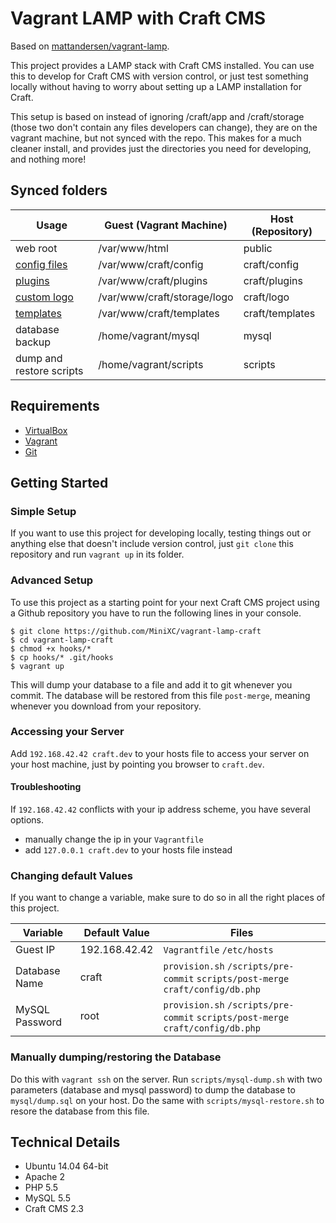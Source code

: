 Vagrant LAMP with Craft CMS
===========================
Based on [mattandersen/vagrant-lamp](https://github.com/mattandersen/vagrant-lamp).

This project provides a LAMP stack with Craft CMS installed. You can use this to develop for Craft CMS with version control, or just test something locally without having to worry about setting up a LAMP installation for Craft.

This setup is based on instead of ignoring /craft/app and /craft/storage (those two don't contain any files developers can change), they are on the vagrant machine, but not synced with the repo.
This makes for a much cleaner install, and provides just the directories you need for developing, and nothing more!

Synced folders
--------------
|                                  Usage                                       | Guest (Vagrant Machine)     | Host (Repository)  |
| ---------------------------------------------------------------------------- | --------------------------- | ------------------ |
| web root                                                                     | /var/www/html               | public             |
| [config files](http://buildwithcraft.com/docs/folder-structure#craft-config) | /var/www/craft/config       | craft/config       |
| [plugins](http://buildwithcraft.com/docs/folder-structure#craft-plugins)     | /var/www/craft/plugins      | craft/plugins      |
| [custom logo](http://buildwithcraft.com/docs/folder-structure#craft-storage) | /var/www/craft/storage/logo | craft/logo         |
| [templates](http://buildwithcraft.com/docs/templating-overview)              | /var/www/craft/templates    | craft/templates    |
| database backup                                                              | /home/vagrant/mysql         | mysql              |
| dump and restore scripts                                                     | /home/vagrant/scripts       | scripts            |

Requirements
------------
* [VirtualBox](http://www.virtualbox.com)
* [Vagrant](http://www.vagrantup.com)
* [Git](http://git-scm.com/)

Getting Started
---------------

### Simple Setup
If you want to use this project for developing locally, testing things out or anything else that doesn't include version control, just `git clone` this repository and run `vagrant up` in its folder.

### Advanced Setup
To use this project as a starting point for your next Craft CMS project using a Github repository you have to run the following lines in your console.

    $ git clone https://github.com/MiniXC/vagrant-lamp-craft
    $ cd vagrant-lamp-craft
    $ chmod +x hooks/*
    $ cp hooks/* .git/hooks
    $ vagrant up

This will dump your database to a file and add it to git whenever you commit. The database will be restored from this file `post-merge`, meaning whenever you download from your repository.

### Accessing your Server
Add `192.168.42.42 craft.dev` to your hosts file to access your server on your host machine, just by pointing you browser to `craft.dev`.

#### Troubleshooting
If `192.168.42.42` conflicts with your ip address scheme, you have several options.
* manually change the ip in your `Vagrantfile`
* add `127.0.0.1 craft.dev` to your hosts file instead

### Changing default Values
If you want to change a variable, make sure to do so in all the right places of this project.

| Variable       | Default Value |                                          Files                                  |
| -------------- | ------------- | ------------------------------------------------------------------------------- |
| Guest IP       | 192.168.42.42 | `Vagrantfile` `/etc/hosts`                                                      |    
| Database Name  | craft         | `provision.sh` `/scripts/pre-commit` `scripts/post-merge` `craft/config/db.php` |
| MySQL Password | root          | `provision.sh` `/scripts/pre-commit` `scripts/post-merge` `craft/config/db.php` |

### Manually dumping/restoring the Database
Do this with `vagrant ssh` on the server. Run `scripts/mysql-dump.sh` with two parameters (database and mysql password) to dump the database to `mysql/dump.sql` on your host. Do the same with `scripts/mysql-restore.sh` to resore the database from this file.

Technical Details
-----------------
* Ubuntu 14.04 64-bit
* Apache 2
* PHP 5.5
* MySQL 5.5
* Craft CMS 2.3
